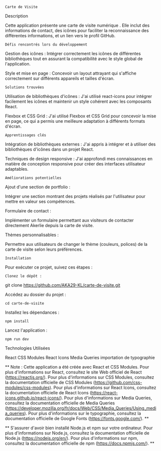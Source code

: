     Carte de Visite 
Description

Cette application présente une carte de visite numérique . Elle inclut des informations de contact, des icônes pour faciliter la reconnaissance des différentes informations, et un lien vers le profil GitHub.

    Défis rencontrés lors du développement

Gestion des icônes : 
Intégrer correctement les icônes de différentes bibliothèques tout en assurant la compatibilité avec le style global de l'application.

Style et mise en page : 
Concevoir un layout attrayant qui s'affiche correctement sur différents appareils et tailles d'écran.



    Solutions trouvées

Utilisation de bibliothèques d'icônes : 
J'ai utilisé react-icons pour intégrer facilement les icônes et maintenir un style cohérent avec les composants React.

Flexbox et CSS Grid : 
J'ai utilisé Flexbox et CSS Grid pour concevoir la mise en page, ce qui a permis une meilleure adaptation à différents formats d'écran.



    Apprentissages clés

Intégration de bibliothèques externes : 
J'ai appris à intégrer et à utiliser des bibliothèques d'icônes dans un projet React.

Techniques de design responsive : 
J'ai approfondi mes connaissances en matière de conception responsive pour créer des interfaces utilisateur adaptables.


    Améliorations potentielles

Ajout d'une section de portfolio :

Intégrer une section montrant des projets réalisés par l'utilisateur pour mettre en valeur ses compétences.

Formulaire de contact :

 Implémenter un formulaire permettant aux visiteurs de contacter directement Akerlie depuis la carte de visite.

Thèmes personnalisables : 

Permettre aux utilisateurs de changer le thème (couleurs, polices) de la carte de visite selon leurs préférences.



    Installation

Pour exécuter ce projet, suivez ces étapes :

    Clonez le dépôt :

git clone https://github.com/AKA29-KL/carte-de-visite.git


Accédez au dossier du projet :

    cd carte-de-visite

Installez les dépendances :

    npm install

Lancez l'application :

    npm run dev

Technologies Utilisées

React
CSS Modules
React Icons
Media Queries
importation de typographie

** Note : Cette application a été créée avec React et CSS Modules. Pour plus d'informations sur React, consultez le site Web officiel de React (https://reactjs.org/). Pour plus d'informations sur CSS Modules, consultez la documentation officielle de CSS Modules (https://github.com/css-modules/css-modules). Pour plus d'informations sur React Icons, consultez la documentation officielle de React Icons (https://react-icons.github.io/react-icons/). Pour plus d'informations sur Media Queries, consultez la documentation officielle de Media Queries (https://developer.mozilla.org/fr/docs/Web/CSS/Media_Queries/Using_media_queries). Pour plus d'informations sur le typographie, consultez la documentation officielle de Google Fonts (https://fonts.google.com/). **

** S'assurer d'avoir bien installé Node.js et npm sur votre ordinateur. Pour plus d'informations sur Node.js, consultez la documentation officielle de Node.js (https://nodejs.org/en/). Pour plus d'informations sur npm, consultez la documentation officielle de npm (https://docs.npmjs.com/). **
